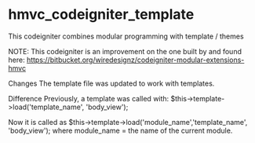 # hmvc_codeigniter_template
This codeigniter combines modular programming with template / themes

NOTE: 
This codeigniter is an improvement on the one built by and found here: https://bitbucket.org/wiredesignz/codeigniter-modular-extensions-hmvc

Changes
The template file was updated to work with templates.

Difference
Previously, a template was called with: 
$this->template->load('template_name', 'body_view');

Now it is called as 
$this->template->load('module_name','template_name', 'body_view');
where module_name = the name of the current module.
